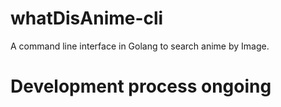 # whatDisAnime-cli
A command line interface in Golang to search anime by Image.

# Development process ongoing
